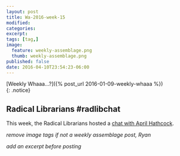 ```yaml
---
layout: post
title: Wa-2016-week-15
modified:
categories: 
excerpt:
tags: [tag,]
image:
  feature: weekly-assemblage.png
  thumb: weekly-assemblage.png
published: false
date: 2016-04-10T23:54:23-06:00
---
```

  
[Weekly Whaaa…?]({% post_url 2016-01-09-weekly-whaaa %})  
{: .notice}  

## Radical Librarians #radlibchat  

This week, the Radical Librarians hosted a [chat with April Hathcock](https://rlc.radicallibrarianship.org/2016/04/07/radlibchat-12th-april-2016/).  

_remove image tags if not a weekly assemblage post, Ryan_

_add an excerpt before posting_